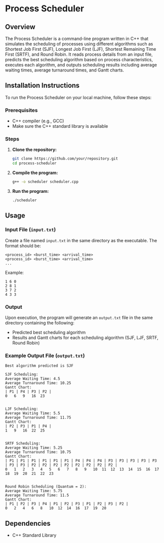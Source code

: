 # Process Scheduler

## Overview
The Process Scheduler is a command-line program written in C++ that simulates the scheduling of processes using different algorithms such as Shortest Job First (SJF), Longest Job First (LJF), Shortest Remaining Time First (SRTF), and Round Robin. It reads process details from an input file, predicts the best scheduling algorithm based on process characteristics, executes each algorithm, and outputs scheduling results including average waiting times, average turnaround times, and Gantt charts.

## Installation Instructions
To run the Process Scheduler on your local machine, follow these steps:

### Prerequisites
- C++ compiler (e.g., GCC)
- Make sure the C++ standard library is available

### Steps
1. **Clone the repository:**
   ```bash
   git clone https://github.com/your/repository.git
   cd process-scheduler
   ```

2. **Compile the program:**
   ```bash
   g++ -o scheduler scheduler.cpp
   ```

3. **Run the program:**
   ```bash
   ./scheduler
   ```

## Usage
### Input File (`input.txt`)
Create a file named `input.txt` in the same directory as the executable. The format should be:
```
<process_id> <burst_time> <arrival_time>
<process_id> <burst_time> <arrival_time>
...
```
Example:
```
1 6 0
2 8 1
3 7 2
4 3 3
```

### Output
Upon execution, the program will generate an `output.txt` file in the same directory containing the following:
- Predicted best scheduling algorithm
- Results and Gantt charts for each scheduling algorithm (SJF, LJF, SRTF, Round Robin)

### Example Output File (`output.txt`)
```
Best algorithm predicted is SJF

SJF Scheduling:
Average Waiting Time: 4.5
Average Turnaround Time: 10.25
Gantt Chart:
| P1 | P4 | P3 | P2 |
0	6	9	16	23


LJF Scheduling:
Average Waiting Time: 5.5
Average Turnaround Time: 11.75
Gantt Chart:
| P2 | P3 | P1 | P4 |
1	9	16	22	25


SRTF Scheduling:
Average Waiting Time: 5.25
Average Turnaround Time: 10.75
Gantt Chart:
| P1 | P1 | P1 | P1 | P1 | P1 | P4 | P4 | P4 | P3 | P3 | P3 | P3 | P3 | P3 | P3 | P2 | P2 | P2 | P2 | P2 | P2 | P2 | P2 |
0	1	2	3	4	5	6	7	8	9	10	11	12	13	14	15	16	17	18	19	20	21	22	23


Round Robin Scheduling (Quantum = 2):
Average Waiting Time: 5.75
Average Turnaround Time: 11.5
Gantt Chart:
| P1 | P2 | P3 | P4 | P1 | P2 | P3 | P1 | P2 | P3 | P2 |
0	2	4	6	8	10	12	14	16	17	19	20
```

## Dependencies
- C++ Standard Library



